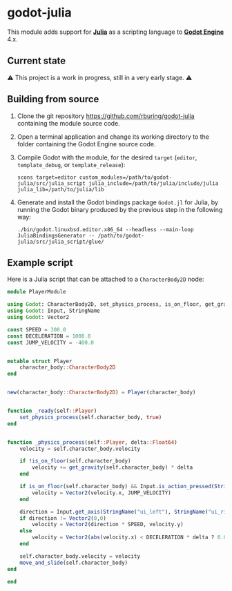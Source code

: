 # godot-julia

This module adds support for [**Julia**](https://github.com/JuliaLang/julia) as a scripting language to [**Godot Engine**](https://github.com/godotengine/godot) 4.x.

## Current state

⚠ This project is a work in progress, still in a very early stage. ⚠

## Building from source

1. Clone the git repository https://github.com/rburing/godot-julia containing the module source code.

2. Open a terminal application and change its working directory to the folder containing the Godot Engine source code.

3. Compile Godot with the module, for the desired `target` (`editor`, `template_debug`, or `template_release`):

       scons target=editor custom_modules=/path/to/godot-julia/src/julia_script julia_include=/path/to/julia/include/julia julia_lib=/path/to/julia/lib

4. Generate and install the Godot bindings package `Godot.jl` for Julia, by running the Godot binary produced by the previous step in the following way:

       ./bin/godot.linuxbsd.editor.x86_64 --headless --main-loop JuliaBindingsGenerator -- /path/to/godot-julia/src/julia_script/glue/

## Example script

Here is a Julia script that can be attached to a `CharacterBody2D` node:

```julia
module PlayerModule

using Godot: CharacterBody2D, set_physics_process, is_on_floor, get_gravity, move_and_slide
using Godot: Input, StringName
using Godot: Vector2

const SPEED = 300.0
const DECELERATION = 1000.0
const JUMP_VELOCITY = -400.0


mutable struct Player
	character_body::CharacterBody2D
end


new(character_body::CharacterBody2D) = Player(character_body)


function _ready(self::Player)
	set_physics_process(self.character_body, true)
end


function _physics_process(self::Player, delta::Float64)
	velocity = self.character_body.velocity

	if !is_on_floor(self.character_body)
		velocity += get_gravity(self.character_body) * delta
	end

	if is_on_floor(self.character_body) && Input.is_action_pressed(StringName("ui_accept"))
		velocity = Vector2(velocity.x, JUMP_VELOCITY)
	end

	direction = Input.get_axis(StringName("ui_left"), StringName("ui_right"))
	if direction != Vector2(0,0)
		velocity = Vector2(direction * SPEED, velocity.y)
	else
		velocity = Vector2(abs(velocity.x) < DECELERATION * delta ? 0.0 : velocity.x - sign(velocity.x) * DECELERATION * delta, velocity.y)
	end

	self.character_body.velocity = velocity
	move_and_slide(self.character_body)
end

end
```
